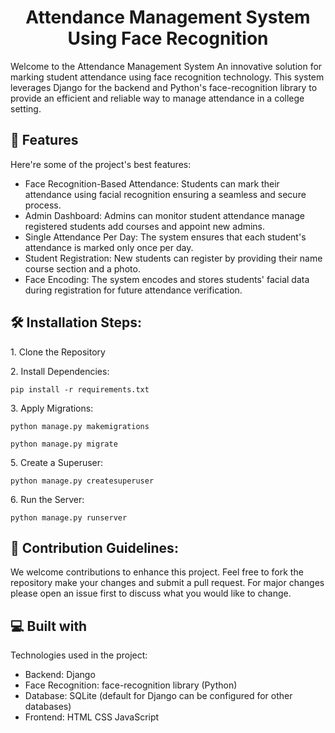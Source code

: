 <h1 align="center" id="title">Attendance Management System Using Face Recognition</h1>

<p id="description">Welcome to the Attendance Management System An innovative solution for marking student attendance using face recognition technology. This system leverages Django for the backend and Python's face-recognition library to provide an efficient and reliable way to manage attendance in a college setting.</p>

  
  
<h2>🧐 Features</h2>

Here're some of the project's best features:

*   Face Recognition-Based Attendance: Students can mark their attendance using facial recognition ensuring a seamless and secure process.
*   Admin Dashboard: Admins can monitor student attendance manage registered students add courses and appoint new admins.
*   Single Attendance Per Day: The system ensures that each student's attendance is marked only once per day.
*   Student Registration: New students can register by providing their name course section and a photo.
*   Face Encoding: The system encodes and stores students' facial data during registration for future attendance verification.

<h2>🛠️ Installation Steps:</h2>

<p>1. Clone the Repository</p>

<p>2. Install Dependencies:</p>

```
pip install -r requirements.txt
```

<p>3. Apply Migrations:</p>

```
python manage.py makemigrations
```

```
python manage.py migrate
```

<p>5. Create a Superuser:</p>

```
python manage.py createsuperuser
```

<p>6. Run the Server:</p>

```
python manage.py runserver
```

<h2>🍰 Contribution Guidelines:</h2>

We welcome contributions to enhance this project. Feel free to fork the repository make your changes and submit a pull request. For major changes please open an issue first to discuss what you would like to change.

  
  
<h2>💻 Built with</h2>

Technologies used in the project:

*   Backend: Django
*   Face Recognition: face-recognition library (Python)
*   Database: SQLite (default for Django can be configured for other databases)
*   Frontend: HTML CSS JavaScript

